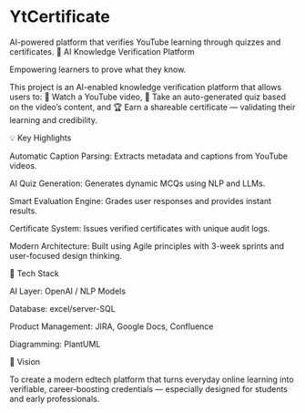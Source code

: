 # YtCertificate
AI-powered platform that verifies YouTube learning through quizzes and certificates.
🧠 AI Knowledge Verification Platform

Empowering learners to prove what they know.

This project is an AI-enabled knowledge verification platform that allows users to:
🎥 Watch a YouTube video,
🧩 Take an auto-generated quiz based on the video’s content, and
🏆 Earn a shareable certificate — validating their learning and credibility.

💡 Key Highlights

Automatic Caption Parsing: Extracts metadata and captions from YouTube videos.

AI Quiz Generation: Generates dynamic MCQs using NLP and LLMs.

Smart Evaluation Engine: Grades user responses and provides instant results.

Certificate System: Issues verified certificates with unique audit logs.

Modern Architecture: Built using Agile principles with 3-week sprints and user-focused design thinking.

🧩 Tech Stack

AI Layer: OpenAI / NLP Models

Database: excel/server-SQL

Product Management: JIRA, Google Docs, Confluence

Diagramming: PlantUML

🚀 Vision

To create a modern edtech platform that turns everyday online learning into verifiable, career-boosting credentials — especially designed for students and early professionals.
